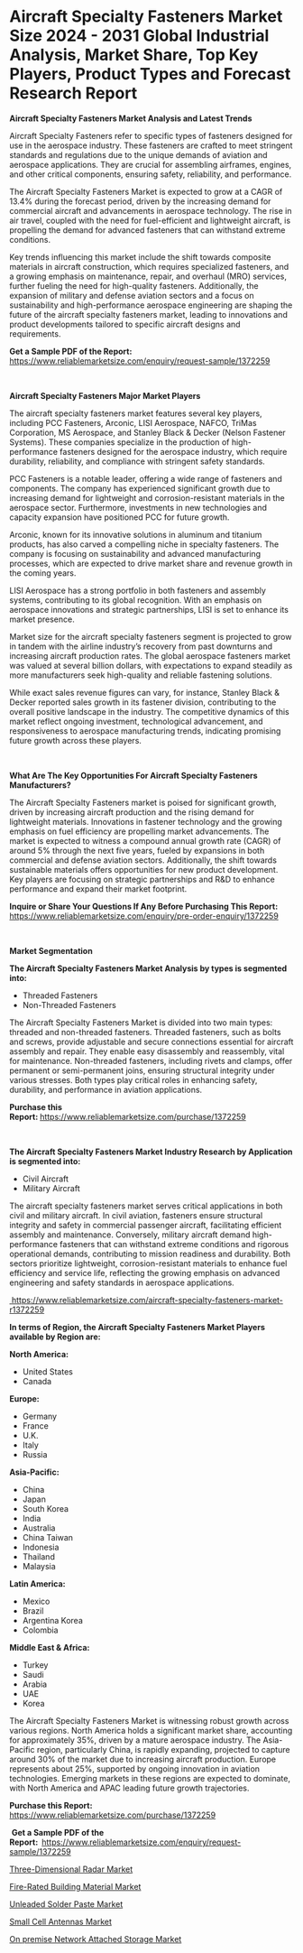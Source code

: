 <p><h1>Aircraft Specialty Fasteners Market Size 2024 - 2031 Global Industrial Analysis, Market Share, Top Key Players, Product Types and Forecast Research Report</h1></p><p><strong>Aircraft Specialty Fasteners Market Analysis and Latest Trends</strong></p>
<p><p>Aircraft Specialty Fasteners refer to specific types of fasteners designed for use in the aerospace industry. These fasteners are crafted to meet stringent standards and regulations due to the unique demands of aviation and aerospace applications. They are crucial for assembling airframes, engines, and other critical components, ensuring safety, reliability, and performance.</p><p>The Aircraft Specialty Fasteners Market is expected to grow at a CAGR of 13.4% during the forecast period, driven by the increasing demand for commercial aircraft and advancements in aerospace technology. The rise in air travel, coupled with the need for fuel-efficient and lightweight aircraft, is propelling the demand for advanced fasteners that can withstand extreme conditions. </p><p>Key trends influencing this market include the shift towards composite materials in aircraft construction, which requires specialized fasteners, and a growing emphasis on maintenance, repair, and overhaul (MRO) services, further fueling the need for high-quality fasteners. Additionally, the expansion of military and defense aviation sectors and a focus on sustainability and high-performance aerospace engineering are shaping the future of the aircraft specialty fasteners market, leading to innovations and product developments tailored to specific aircraft designs and requirements.</p></p>
<p><strong>Get a Sample PDF of the Report:&nbsp;</strong> <a href="https://www.reliablemarketsize.com/enquiry/request-sample/1372259?utm_campaign=1133&utm_medium=2&utm_source=Github&utm_content=ia&utm_term=11102024&utm_id=aircraft-specialty-fasteners">https://www.reliablemarketsize.com/enquiry/request-sample/1372259</a></p>
<p>&nbsp;</p>
<p><strong>Aircraft Specialty Fasteners Major Market Players</strong></p>
<p><p>The aircraft specialty fasteners market features several key players, including PCC Fasteners, Arconic, LISI Aerospace, NAFCO, TriMas Corporation, MS Aerospace, and Stanley Black & Decker (Nelson Fastener Systems). These companies specialize in the production of high-performance fasteners designed for the aerospace industry, which require durability, reliability, and compliance with stringent safety standards.</p><p>PCC Fasteners is a notable leader, offering a wide range of fasteners and components. The company has experienced significant growth due to increasing demand for lightweight and corrosion-resistant materials in the aerospace sector. Furthermore, investments in new technologies and capacity expansion have positioned PCC for future growth.</p><p>Arconic, known for its innovative solutions in aluminum and titanium products, has also carved a compelling niche in specialty fasteners. The company is focusing on sustainability and advanced manufacturing processes, which are expected to drive market share and revenue growth in the coming years.</p><p>LISI Aerospace has a strong portfolio in both fasteners and assembly systems, contributing to its global recognition. With an emphasis on aerospace innovations and strategic partnerships, LISI is set to enhance its market presence.</p><p>Market size for the aircraft specialty fasteners segment is projected to grow in tandem with the airline industry’s recovery from past downturns and increasing aircraft production rates. The global aerospace fasteners market was valued at several billion dollars, with expectations to expand steadily as more manufacturers seek high-quality and reliable fastening solutions.</p><p>While exact sales revenue figures can vary, for instance, Stanley Black & Decker reported sales growth in its fastener division, contributing to the overall positive landscape in the industry. The competitive dynamics of this market reflect ongoing investment, technological advancement, and responsiveness to aerospace manufacturing trends, indicating promising future growth across these players.</p></p>
<p>&nbsp;</p>
<p><strong>What Are The Key Opportunities For Aircraft Specialty Fasteners Manufacturers?</strong></p>
<p><p>The Aircraft Specialty Fasteners market is poised for significant growth, driven by increasing aircraft production and the rising demand for lightweight materials. Innovations in fastener technology and the growing emphasis on fuel efficiency are propelling market advancements. The market is expected to witness a compound annual growth rate (CAGR) of around 5% through the next five years, fueled by expansions in both commercial and defense aviation sectors. Additionally, the shift towards sustainable materials offers opportunities for new product development. Key players are focusing on strategic partnerships and R&D to enhance performance and expand their market footprint.</p></p>
<p><strong>Inquire or Share Your Questions If Any Before Purchasing This Report:</strong> <a href="https://www.reliablemarketsize.com/enquiry/pre-order-enquiry/1372259?utm_campaign=1133&utm_medium=2&utm_source=Github&utm_content=ia&utm_term=11102024&utm_id=aircraft-specialty-fasteners">https://www.reliablemarketsize.com/enquiry/pre-order-enquiry/1372259</a></p>
<p>&nbsp;</p>
<p><strong>Market Segmentation</strong></p>
<p><strong>The Aircraft Specialty Fasteners Market Analysis by types is segmented into:</strong></p>
<p><ul><li>Threaded Fasteners</li><li>Non-Threaded Fasteners</li></ul></p>
<p><p>The Aircraft Specialty Fasteners Market is divided into two main types: threaded and non-threaded fasteners. Threaded fasteners, such as bolts and screws, provide adjustable and secure connections essential for aircraft assembly and repair. They enable easy disassembly and reassembly, vital for maintenance. Non-threaded fasteners, including rivets and clamps, offer permanent or semi-permanent joins, ensuring structural integrity under various stresses. Both types play critical roles in enhancing safety, durability, and performance in aviation applications.</p></p>
<p><strong>Purchase this Report:&nbsp;</strong><a href="https://www.reliablemarketsize.com/purchase/1372259?utm_campaign=1133&utm_medium=2&utm_source=Github&utm_content=ia&utm_term=11102024&utm_id=aircraft-specialty-fasteners">https://www.reliablemarketsize.com/purchase/1372259</a></p>
<p>&nbsp;</p>
<p><strong>The Aircraft Specialty Fasteners Market Industry Research by Application is segmented into:</strong></p>
<p><ul><li>Civil Aircraft</li><li>Military Aircraft</li></ul></p>
<p><p>The aircraft specialty fasteners market serves critical applications in both civil and military aircraft. In civil aviation, fasteners ensure structural integrity and safety in commercial passenger aircraft, facilitating efficient assembly and maintenance. Conversely, military aircraft demand high-performance fasteners that can withstand extreme conditions and rigorous operational demands, contributing to mission readiness and durability. Both sectors prioritize lightweight, corrosion-resistant materials to enhance fuel efficiency and service life, reflecting the growing emphasis on advanced engineering and safety standards in aerospace applications.</p></p>
<p><a href="https://www.reliablemarketsize.com/aircraft-specialty-fasteners-market-r1372259?utm_campaign=1133&utm_medium=2&utm_source=Github&utm_content=ia&utm_term=11102024&utm_id=aircraft-specialty-fasteners">&nbsp;https://www.reliablemarketsize.com/aircraft-specialty-fasteners-market-r1372259</a></p>
<p><strong>In terms of Region, the Aircraft Specialty Fasteners Market Players available by Region are:</strong></p>
<p>
    <p> <strong> North America: </strong>
        <ul>
            <li>United States</li>
            <li>Canada</li>
        </ul>
        </p> 
    <p> <strong> Europe: </strong>
        <ul>
            <li>Germany</li>
            <li>France</li>
            <li>U.K.</li>
            <li>Italy</li>
            <li>Russia</li>
        </ul>
        </p> 
    <p> <strong> Asia-Pacific: </strong>
        <ul>
            <li>China</li>
            <li>Japan</li>
            <li>South Korea</li>
            <li>India</li>
            <li>Australia</li>
            <li>China Taiwan</li>
            <li>Indonesia</li>
            <li>Thailand</li>
            <li>Malaysia</li>
        </ul>
        </p> 
    <p> <strong> Latin America: </strong>
        <ul>
            <li>Mexico</li>
            <li>Brazil</li>
            <li>Argentina Korea</li>
            <li>Colombia</li>
        </ul>
        </p> 
    <p> <strong> Middle East & Africa: </strong>
        <ul>
            <li>Turkey</li>
            <li>Saudi</li>
            <li>Arabia</li>
            <li>UAE</li>
            <li>Korea</li>
        </ul>
    </p>
    </p>
<p><p>The Aircraft Specialty Fasteners Market is witnessing robust growth across various regions. North America holds a significant market share, accounting for approximately 35%, driven by a mature aerospace industry. The Asia-Pacific region, particularly China, is rapidly expanding, projected to capture around 30% of the market due to increasing aircraft production. Europe represents about 25%, supported by ongoing innovation in aviation technologies. Emerging markets in these regions are expected to dominate, with North America and APAC leading future growth trajectories.</p></p>
<p><strong>Purchase this Report: </strong><a href="https://www.reliablemarketsize.com/purchase/1372259?utm_campaign=1133&utm_medium=2&utm_source=Github&utm_content=ia&utm_term=11102024&utm_id=aircraft-specialty-fasteners">https://www.reliablemarketsize.com/purchase/1372259</a></p>
<p>&nbsp;<strong>Get a Sample PDF of the Report:&nbsp;&nbsp;</strong><a href="https://www.reliablemarketsize.com/enquiry/request-sample/1372259?utm_campaign=1133&utm_medium=2&utm_source=Github&utm_content=ia&utm_term=11102024&utm_id=aircraft-specialty-fasteners">https://www.reliablemarketsize.com/enquiry/request-sample/1372259</a></p>
<p><strong></strong></p>
<p><p><a href="https://www.linkedin.com/pulse/growth-drivers-three-dimensional-radar-market-comprehensive-qybsc?utm_campaign=1133&utm_medium=2&utm_source=Github&utm_content=ia&utm_term=11102024&utm_id=aircraft-specialty-fasteners">Three-Dimensional Radar Market</a></p><p><a href="https://www.linkedin.com/pulse/global-perspectives-fire-rated-building-material-market-rut9c?utm_campaign=1133&utm_medium=2&utm_source=Github&utm_content=ia&utm_term=11102024&utm_id=aircraft-specialty-fasteners">Fire-Rated Building Material Market</a></p><p><a href="https://www.linkedin.com/pulse/unleaded-solder-paste-market-evolution-future-outlook-wydbc?utm_campaign=1133&utm_medium=2&utm_source=Github&utm_content=ia&utm_term=11102024&utm_id=aircraft-specialty-fasteners">Unleaded Solder Paste Market</a></p><p><a href="https://issuu.com/reportprime-2/docs/small-cell-antennas-market-size-203_9058a63d9bdaf5?utm_campaign=1133&utm_medium=2&utm_source=Github&utm_content=ia&utm_term=11102024&utm_id=aircraft-specialty-fasteners">Small Cell Antennas Market</a></p><p><a href="https://issuu.com/reportprime-2/docs/on-premise-network-attached-storage_8be6e5e3f8e5ef?utm_campaign=1133&utm_medium=2&utm_source=Github&utm_content=ia&utm_term=11102024&utm_id=aircraft-specialty-fasteners">On premise Network Attached Storage Market</a></p></p>